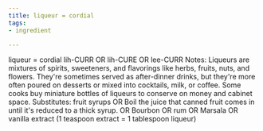 ```yaml
---
title: liqueur = cordial
tags:
- ingredient

---
```

liqueur = cordial lih-CURR OR lih-CURE OR lee-CURR Notes: Liqueurs are mixtures of spirits, sweeteners, and flavorings like herbs, fruits, nuts, and flowers. They're sometimes served as after-dinner drinks, but they're more often poured on desserts or mixed into cocktails, milk, or coffee. Some cooks buy miniature bottles of liqueurs to conserve on money and cabinet space. Substitutes: fruit syrups OR Boil the juice that canned fruit comes in until it's reduced to a thick syrup. OR Bourbon OR rum OR Marsala OR vanilla extract (1 teaspoon extract = 1 tablespoon liqueur)
